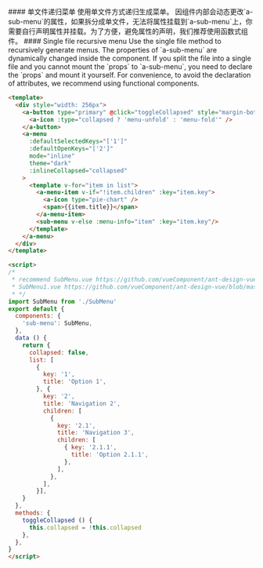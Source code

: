 <cn>
#### 单文件递归菜单
使用单文件方式递归生成菜单。
因组件内部会动态更改`a-sub-menu`的属性，如果拆分成单文件，无法将属性挂载到`a-sub-menu`上，你需要自行声明属性并挂载。为了方便，避免属性的声明，我们推荐使用函数式组件。
</cn>

<us>
#### Single file recursive menu
Use the single file method to recursively generate menus.
The properties of `a-sub-menu` are dynamically changed inside the component. If you split the file into a single file and you cannot mount the `props` to `a-sub-menu`, you need to declare the `props` and mount it yourself. For convenience, to avoid the declaration of attributes, we recommend using functional components.
</us>

```html
<template>
  <div style="width: 256px">
    <a-button type="primary" @click="toggleCollapsed" style="margin-bottom: 16px">
      <a-icon :type="collapsed ? 'menu-unfold' : 'menu-fold'" />
    </a-button>
    <a-menu
      :defaultSelectedKeys="['1']"
      :defaultOpenKeys="['2']"
      mode="inline"
      theme="dark"
      :inlineCollapsed="collapsed"
    >
      <template v-for="item in list">
        <a-menu-item v-if="!item.children" :key="item.key">
          <a-icon type="pie-chart" />
          <span>{{item.title}}</span>
        </a-menu-item>
        <sub-menu v-else :menu-info="item" :key="item.key"/>
      </template>
    </a-menu>
  </div>
</template>

<script>
/* 
 * recommend SubMenu.vue https://github.com/vueComponent/ant-design-vue/blob/master/components/menu/demo/SubMenu.vue
 * SubMenu1.vue https://github.com/vueComponent/ant-design-vue/blob/master/components/menu/demo/SubMenu1.vue
 * */
import SubMenu from './SubMenu'
export default {
  components: {
    'sub-menu': SubMenu,
  },
  data () {
    return {
      collapsed: false,
      list: [
        {
          key: '1',
          title: 'Option 1',
        }, {
          key: '2',
          title: 'Navigation 2',
          children: [
            {
              key: '2.1',
              title: 'Navigation 3',
              children: [
                { key: '2.1.1',
                  title: 'Option 2.1.1',
                },
              ],
            },
          ],
        }],
    }
  },
  methods: {
    toggleCollapsed () {
      this.collapsed = !this.collapsed
    },
  },
}
</script>
```
